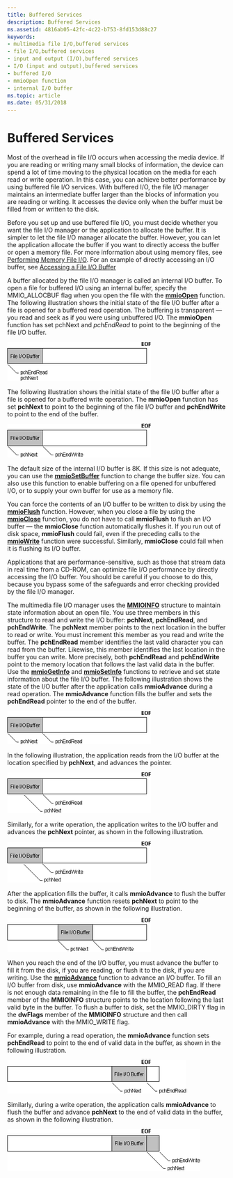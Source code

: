 ```yaml
---
title: Buffered Services
description: Buffered Services
ms.assetid: 4816ab05-42fc-4c22-b753-8fd153d88c27
keywords:
- multimedia file I/O,buffered services
- file I/O,buffered services
- input and output (I/O),buffered services
- I/O (input and output),buffered services
- buffered I/O
- mmioOpen function
- internal I/O buffer
ms.topic: article
ms.date: 05/31/2018
---
```


# Buffered Services

Most of the overhead in file I/O occurs when accessing the media device. If you are reading or writing many small blocks of information, the device can spend a lot of time moving to the physical location on the media for each read or write operation. In this case, you can achieve better performance by using buffered file I/O services. With buffered I/O, the file I/O manager maintains an intermediate buffer larger than the blocks of information you are reading or writing. It accesses the device only when the buffer must be filled from or written to the disk.

Before you set up and use buffered file I/O, you must decide whether you want the file I/O manager or the application to allocate the buffer. It is simpler to let the file I/O manager allocate the buffer. However, you can let the application allocate the buffer if you want to directly access the buffer or open a memory file. For more information about using memory files, see [Performing Memory File I/O](performing-memory-file-i-o.md). For an example of directly accessing an I/O buffer, see [Accessing a File I/O Buffer](accessing-a-file-i-o-buffer.md)

A buffer allocated by the file I/O manager is called an internal I/O buffer. To open a file for buffered I/O using an internal buffer, specify the MMIO\_ALLOCBUF flag when you open the file with the [**mmioOpen**](/windows/win32/api/mmiscapi/nf-mmiscapi-mmioopen) function. The following illustration shows the initial state of the file I/O buffer after a file is opened for a buffered read operation. The buffering is transparent — you read and seek as if you were using unbuffered I/O. The **mmioOpen** function has set pchNext and *pchEndRead* to point to the beginning of the file I/O buffer.

![Screenshot that shows 'pchEndRead' and 'pchNext' pointing to the beginning of the File I/O Buffer.](images/mmio7.gif)

The following illustration shows the initial state of the file I/O buffer after a file is opened for a buffered write operation. The **mmioOpen** function has set **pchNext** to point to the beginning of the file I/O buffer and **pchEndWrite** to point to the end of the buffer.

![Screenshot that shows 'pchNext' at the beginning of the File I/O Buffer and 'pchEndWrite' at the end.](images/mmio11.gif)

The default size of the internal I/O buffer is 8K. If this size is not adequate, you can use the [**mmioSetBuffer**](/windows/win32/api/mmiscapi/nf-mmiscapi-mmiosetbuffer) function to change the buffer size. You can also use this function to enable buffering on a file opened for unbuffered I/O, or to supply your own buffer for use as a memory file.

You can force the contents of an I/O buffer to be written to disk by using the [**mmioFlush**](/windows/win32/api/mmiscapi/nf-mmiscapi-mmioflush) function. However, when you close a file by using the [**mmioClose**](/windows/win32/api/mmiscapi/nf-mmiscapi-mmioclose) function, you do not have to call **mmioFlush** to flush an I/O buffer — the **mmioClose** function automatically flushes it. If you run out of disk space, **mmioFlush** could fail, even if the preceding calls to the [**mmioWrite**](/windows/win32/api/mmiscapi/nf-mmiscapi-mmiowrite) function were successful. Similarly, **mmioClose** could fail when it is flushing its I/O buffer.

Applications that are performance-sensitive, such as those that stream data in real time from a CD-ROM, can optimize file I/O performance by directly accessing the I/O buffer. You should be careful if you choose to do this, because you bypass some of the safeguards and error checking provided by the file I/O manager.

The multimedia file I/O manager uses the [**MMIOINFO**](/previous-versions//dd757322(v=vs.85)) structure to maintain state information about an open file. You use three members in this structure to read and write the I/O buffer: **pchNext**, **pchEndRead**, and **pchEndWrite**. The **pchNext** member points to the next location in the buffer to read or write. You must increment this member as you read and write the buffer. The **pchEndRead** member identifies the last valid character you can read from the buffer. Likewise, this member identifies the last location in the buffer you can write. More precisely, both **pchEndRead** and **pchEndWrite** point to the memory location that follows the last valid data in the buffer. Use the [**mmioGetInfo**](/windows/win32/api/mmiscapi/nf-mmiscapi-mmiogetinfo) and [**mmioSetInfo**](/windows/win32/api/mmiscapi/nf-mmiscapi-mmiosetinfo) functions to retrieve and set state information about the file I/O buffer. The following illustration shows the state of the I/O buffer after the application calls **mmioAdvance** during a read operation. The **mmioAdvance** function fills the buffer and sets the **pchEndRead** pointer to the end of the buffer.

![Screenshot that shows 'pchNext' at the beginning of the File I/O Buffer and 'pchEndRead' at the end.](images/mmio8.gif)

In the following illustration, the application reads from the I/O buffer at the location specified by **pchNext**, and advances the pointer.

![Screenshot that shows 'pchNext' in the middle of the File I/O Buffer and 'pchEndRead' at the end.](images/mmio9.gif)

Similarly, for a write operation, the application writes to the I/O buffer and advances the **pchNext** pointer, as shown in the following illustration.

![Screenshot that shows 'pchNext' in the middle of the File I/O Buffer and 'pchEndWrite' at the end.](images/mmio12.gif)

After the application fills the buffer, it calls **mmioAdvance** to flush the buffer to disk. The **mmioAdvance** function resets **pchNext** to point to the beginning of the buffer, as shown in the following illustration.

![Screenshot that shows 'pchNext' at the beginning of the File I/O Buffer, the buffer in the middle of the E O F, and 'pchEndWrite' at the end of the buffer.](images/mmio13.gif)

When you reach the end of the I/O buffer, you must advance the buffer to fill it from the disk, if you are reading, or flush it to the disk, if you are writing. Use the [**mmioAdvance**](/windows/win32/api/mmiscapi/nf-mmiscapi-mmioadvance) function to advance an I/O buffer. To fill an I/O buffer from disk, use **mmioAdvance** with the MMIO\_READ flag. If there is not enough data remaining in the file to fill the buffer, the **pchEndRead** member of the **MMIOINFO** structure points to the location following the last valid byte in the buffer. To flush a buffer to disk, set the MMIO\_DIRTY flag in the **dwFlags** member of the **MMIOINFO** structure and then call **mmioAdvance** with the MMIO\_WRITE flag.

For example, during a read operation, the **mmioAdvance** function sets **pchEndRead** to point to the end of valid data in the buffer, as shown in the following illustration.

![Screenshot that shows 'pchNext' at the beginning of the File I/O Buffer, the buffer at the end of the E O F, and 'pchEndRead' at the end of the buffer.](images/mmio10.gif)

Similarly, during a write operation, the application calls **mmioAdvance** to flush the buffer and advance **pchNext** to the end of valid data in the buffer, as shown in the following illustration.

![file i/o buffer image](images/mmio14.gif)

 

 